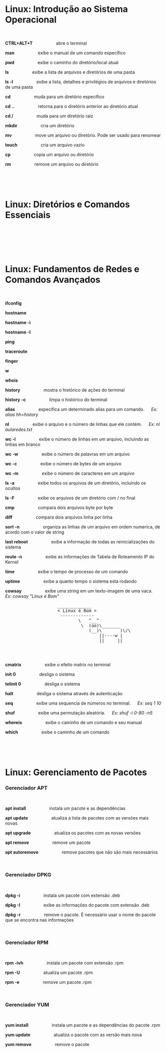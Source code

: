 # Linux: Introdução ao Sistema Operacional

<br/>

**CTRL+ALT+T** &emsp; &emsp; &emsp; &emsp; abre o terminal

**man** &emsp; &emsp; &emsp; &emsp; exibe o manual de um comando específico

**pwd** &emsp; &emsp; &emsp; &emsp; exibe o caminho do diretório/local atual

**ls** &emsp; &emsp; &emsp; &emsp; exibe a lista de arquivos e diretórios de uma pasta

**ls -l** &emsp; &emsp; &emsp; &emsp; exibe a lista, detalhes e privilégios de arquivos e diretórios de uma pasta

**cd** &emsp; &emsp; &emsp; &emsp; muda para um diretório específico

**cd ..** &emsp; &emsp; &emsp; &emsp; retorna para o diretório anterior ao diretório atual

**cd /** &emsp; &emsp; &emsp; &emsp; muda para um diretório raiz

**mkdir** &emsp; &emsp; &emsp; &emsp; cria um diretório

**mv** &emsp; &emsp; &emsp; &emsp; move um arquivo ou diretório. Pode ser usado para renomear

**touch** &emsp; &emsp; &emsp; &emsp; cria um arquivo vazio

**cp** &emsp; &emsp; &emsp; &emsp; copia um arquivo ou diretório

**rm** &emsp; &emsp; &emsp; &emsp; remove um arquivo ou diretório





 








<br/><br/><br/>
          
# Linux: Diretórios e Comandos Essenciais

<br/>











<br/><br/><br/>

# Linux: Fundamentos de Redes e Comandos Avançados

<br/>

**ifconfig** &emsp; &emsp; &emsp; &emsp; 

**hostname** &emsp; &emsp; &emsp; &emsp; 

**hostname -i** &emsp; &emsp; &emsp; &emsp; 

**hostname -I** &emsp; &emsp; &emsp; &emsp; 

**ping** &emsp; &emsp; &emsp; &emsp; 

**traceroute** &emsp; &emsp; &emsp; &emsp; 

**finger** &emsp; &emsp; &emsp; &emsp; 

**w** &emsp; &emsp; &emsp; &emsp; 

**whois** &emsp; &emsp; &emsp; &emsp; 

**history** &emsp; &emsp; &emsp; &emsp; mostra o histórico de ações do terminal

**history -c** &emsp; &emsp; &emsp; &emsp; limpa o histórico do terminal

**alias** &emsp; &emsp; &emsp; &emsp; especifica um determinado alias para um comando. &emsp; *Ex: alias hh=history*

**nl** &emsp; &emsp; &emsp; &emsp; exibe o arquivo e o número de linhas que ele contém. &emsp; *Ex: nl aularedes.txt*

**wc -l** &emsp; &emsp; &emsp; &emsp; exibe o número de linhas em um arquivo, incluindo as linhas em branco

**wc -w** &emsp; &emsp; &emsp; &emsp; exibe o número de palavras em um arquivo

**wc -c** &emsp; &emsp; &emsp; &emsp; exibe o número de bytes de um arquivo

**wc -m** &emsp; &emsp; &emsp; &emsp; exibe o número de caracteres em um arquivo

**ls -a** &emsp; &emsp; &emsp; &emsp; exibe todos os arquivos de um diretório, incluindo os ocultos

**ls -F** &emsp; &emsp; &emsp; &emsp; exibe os arquivos de um diretório com / no final

**cmp** &emsp; &emsp; &emsp; &emsp; compara dois arquivos byte por byte

**diff** &emsp; &emsp; &emsp; &emsp; compara dois arquivos linha por linha

**sort -n** &emsp; &emsp; &emsp; &emsp; organiza as linhas de um arquivo em ordem numerica, de acordo com o valor de string

**last reboot** &emsp; &emsp; &emsp; &emsp; exibe a informação de todas as reinicializações do sistema

**route -n** &emsp; &emsp; &emsp; &emsp; exibe as informações de Tabela de Roteamento IP do Kernel

**time** &emsp; &emsp; &emsp; &emsp; exibe o tempo de processo de um comando

**uptime** &emsp; &emsp; &emsp; &emsp; exibe a quanto tempo o sistema esta rodando

**cowsay** &emsp; &emsp; &emsp; &emsp; exibe uma string em um texto-imagem de uma vaca. &emsp; *Ex: cowsay "Linux é Bom"*

<pre>					 _____________
					< Linux é Bom >
					 -------------
					        \   ^__^
					         \  (oo)\_______
					            (__)\       )\/\
					                ||----w |
					                ||     ||

</pre>


<br/>

**cmatrix** &emsp; &emsp; &emsp; &emsp; exibe o efeito matrix no terminal

**init 0** &emsp; &emsp; &emsp; &emsp; desliga o sistema

**telinit 0** &emsp; &emsp; &emsp; &emsp; desliga o sistema

**halt** &emsp; &emsp; &emsp; &emsp; desliga o sistema através de autenticação

**seq** &emsp; &emsp; &emsp; &emsp; exibe uma sequencia de números no terminal. &emsp; *Ex: seq 1 10*

**shuf** &emsp; &emsp; &emsp; &emsp; exibe uma permutação aleatória.  &emsp; *Ex: shuf -i 0-80 -n5*

**whereis** &emsp; &emsp; &emsp; &emsp; exibe o caminho de um comando e seu manual

**which** &emsp; &emsp; &emsp; &emsp; exibe o caminho de um comando


<br/><br/><br/>



# Linux: Gerenciamento de Pacotes


### **Gerenciador APT** 

<br/>

**apt install** &emsp; &emsp; &emsp; &emsp; instala um pacote e as dependências

**apt update** &emsp; &emsp; &emsp; &emsp; atualiza a lista de pacotes com as versões mais novas

**apt upgrade** &emsp; &emsp; &emsp; &emsp; atualiza os pacotes com as novas versões

**apt remove** &emsp; &emsp; &emsp; &emsp; remove um pacote

**apt autoremove** &emsp; &emsp; &emsp; &emsp; remove pacotes que não são mais necessários


<br/>


### **Gerenciador DPKG**

<br/>

**dpkg -i** &emsp; &emsp; &emsp; &emsp; instala um pacote com extensão .deb

**dpkg -I** &emsp; &emsp; &emsp; &emsp; exibe as informações do pacote com extensão .deb

**dpkg -r** &emsp; &emsp; &emsp; &emsp; remove o pacote. É necessário usar o nome do pacote que se encontra nas informações


<br/>


### **Gerenciador RPM**

<br/>

**rpm -ivh** &emsp; &emsp; &emsp; &emsp; instala um pacote com extensão .rpm

**rpm -U** &emsp; &emsp; &emsp; &emsp; atualiza um pacote .rpm

**rpm -e** &emsp; &emsp; &emsp; &emsp; remove um pacote .rpm

<br/>


### **Gerenciador YUM**

<br/>

**yum install** &emsp; &emsp; &emsp; &emsp; instala um pacote e as dependências do pacote .rpm

**yum update** &emsp; &emsp; &emsp; &emsp; atualiza o pacote com as versão mais nova

**yum remove** &emsp; &emsp; &emsp; &emsp; remove o pacote






















































